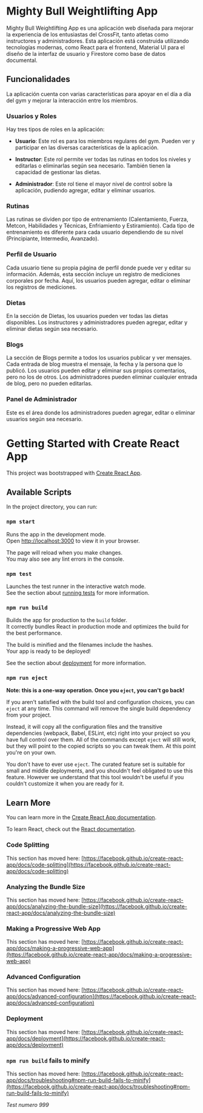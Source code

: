# Mighty Bull Weightlifting App

Mighty Bull Weightlifting App es una aplicación web diseñada para mejorar la experiencia de los entusiastas del CrossFit, tanto atletas como instructores y administradores. Esta aplicación está construida utilizando tecnologías modernas, como React para el frontend, Material UI para el diseño de la interfaz de usuario y Firestore como base de datos documental.

## Funcionalidades

La aplicación cuenta con varias características para apoyar en el día a día del gym y mejorar la interacción entre los miembros.

### Usuarios y Roles

Hay tres tipos de roles en la aplicación:

- **Usuario**: Este rol es para los miembros regulares del gym. Pueden ver y participar en las diversas características de la aplicación.

- **Instructor**: Este rol permite ver todas las rutinas en todos los niveles y editarlas o eliminarlas según sea necesario. También tienen la capacidad de gestionar las dietas.

- **Administrador**: Este rol tiene el mayor nivel de control sobre la aplicación, pudiendo agregar, editar y eliminar usuarios.

### Rutinas

Las rutinas se dividen por tipo de entrenamiento (Calentamiento, Fuerza, Metcon, Habilidades y Técnicas, Enfriamiento y Estiramiento). Cada tipo de entrenamiento es diferente para cada usuario dependiendo de su nivel (Principiante, Intermedio, Avanzado).

### Perfil de Usuario

Cada usuario tiene su propia página de perfil donde puede ver y editar su información. Además, esta sección incluye un registro de mediciones corporales por fecha. Aquí, los usuarios pueden agregar, editar o eliminar los registros de mediciones.

### Dietas

En la sección de Dietas, los usuarios pueden ver todas las dietas disponibles. Los instructores y administradores pueden agregar, editar y eliminar dietas según sea necesario.

### Blogs

La sección de Blogs permite a todos los usuarios publicar y ver mensajes. Cada entrada de blog muestra el mensaje, la fecha y la persona que lo publicó. Los usuarios pueden editar y eliminar sus propios comentarios, pero no los de otros. Los administradores pueden eliminar cualquier entrada de blog, pero no pueden editarlas.

### Panel de Administrador

Este es el área donde los administradores pueden agregar, editar o eliminar usuarios según sea necesario.

# Getting Started with Create React App

This project was bootstrapped with [Create React App](https://github.com/facebook/create-react-app).

## Available Scripts

In the project directory, you can run:

### `npm start`

Runs the app in the development mode.\
Open [http://localhost:3000](http://localhost:3000) to view it in your browser.

The page will reload when you make changes.\
You may also see any lint errors in the console.

### `npm test`

Launches the test runner in the interactive watch mode.\
See the section about [running tests](https://facebook.github.io/create-react-app/docs/running-tests) for more information.

### `npm run build`

Builds the app for production to the `build` folder.\
It correctly bundles React in production mode and optimizes the build for the best performance.

The build is minified and the filenames include the hashes.\
Your app is ready to be deployed!

See the section about [deployment](https://facebook.github.io/create-react-app/docs/deployment) for more information.

### `npm run eject`

**Note: this is a one-way operation. Once you `eject`, you can't go back!**

If you aren't satisfied with the build tool and configuration choices, you can `eject` at any time. This command will remove the single build dependency from your project.

Instead, it will copy all the configuration files and the transitive dependencies (webpack, Babel, ESLint, etc) right into your project so you have full control over them. All of the commands except `eject` will still work, but they will point to the copied scripts so you can tweak them. At this point you're on your own.

You don't have to ever use `eject`. The curated feature set is suitable for small and middle deployments, and you shouldn't feel obligated to use this feature. However we understand that this tool wouldn't be useful if you couldn't customize it when you are ready for it.

## Learn More

You can learn more in the [Create React App documentation](https://facebook.github.io/create-react-app/docs/getting-started).

To learn React, check out the [React documentation](https://reactjs.org/).

### Code Splitting

This section has moved here: [https://facebook.github.io/create-react-app/docs/code-splitting](https://facebook.github.io/create-react-app/docs/code-splitting)

### Analyzing the Bundle Size

This section has moved here: [https://facebook.github.io/create-react-app/docs/analyzing-the-bundle-size](https://facebook.github.io/create-react-app/docs/analyzing-the-bundle-size)

### Making a Progressive Web App

This section has moved here: [https://facebook.github.io/create-react-app/docs/making-a-progressive-web-app](https://facebook.github.io/create-react-app/docs/making-a-progressive-web-app)

### Advanced Configuration

This section has moved here: [https://facebook.github.io/create-react-app/docs/advanced-configuration](https://facebook.github.io/create-react-app/docs/advanced-configuration)

### Deployment

This section has moved here: [https://facebook.github.io/create-react-app/docs/deployment](https://facebook.github.io/create-react-app/docs/deployment)

### `npm run build` fails to minify

This section has moved here: [https://facebook.github.io/create-react-app/docs/troubleshooting#npm-run-build-fails-to-minify](https://facebook.github.io/create-react-app/docs/troubleshooting#npm-run-build-fails-to-minify)


*Test numero 999*